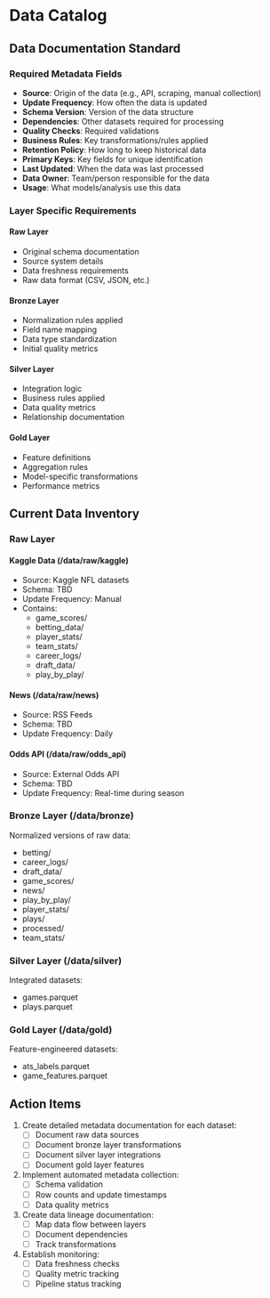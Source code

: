 # Data Catalog

## Data Documentation Standard

### Required Metadata Fields
- **Source**: Origin of the data (e.g., API, scraping, manual collection)
- **Update Frequency**: How often the data is updated
- **Schema Version**: Version of the data structure
- **Dependencies**: Other datasets required for processing
- **Quality Checks**: Required validations
- **Business Rules**: Key transformations/rules applied
- **Retention Policy**: How long to keep historical data
- **Primary Keys**: Key fields for unique identification
- **Last Updated**: When the data was last processed
- **Data Owner**: Team/person responsible for the data
- **Usage**: What models/analysis use this data

### Layer Specific Requirements

#### Raw Layer
- Original schema documentation
- Source system details
- Data freshness requirements
- Raw data format (CSV, JSON, etc.)

#### Bronze Layer
- Normalization rules applied
- Field name mapping
- Data type standardization
- Initial quality metrics

#### Silver Layer
- Integration logic
- Business rules applied
- Data quality metrics
- Relationship documentation

#### Gold Layer
- Feature definitions
- Aggregation rules
- Model-specific transformations
- Performance metrics

## Current Data Inventory

### Raw Layer

#### Kaggle Data (/data/raw/kaggle)
- Source: Kaggle NFL datasets
- Schema: TBD
- Update Frequency: Manual
- Contains:
  - game_scores/
  - betting_data/
  - player_stats/
  - team_stats/
  - career_logs/
  - draft_data/
  - play_by_play/

#### News (/data/raw/news)
- Source: RSS Feeds
- Schema: TBD
- Update Frequency: Daily

#### Odds API (/data/raw/odds_api)
- Source: External Odds API
- Schema: TBD
- Update Frequency: Real-time during season

### Bronze Layer (/data/bronze)
Normalized versions of raw data:
- betting/
- career_logs/
- draft_data/
- game_scores/
- news/
- play_by_play/
- player_stats/
- plays/
- processed/
- team_stats/

### Silver Layer (/data/silver)
Integrated datasets:
- games.parquet
- plays.parquet

### Gold Layer (/data/gold)
Feature-engineered datasets:
- ats_labels.parquet
- game_features.parquet

## Action Items

1. Create detailed metadata documentation for each dataset:
   - [ ] Document raw data sources
   - [ ] Document bronze layer transformations
   - [ ] Document silver layer integrations
   - [ ] Document gold layer features

2. Implement automated metadata collection:
   - [ ] Schema validation
   - [ ] Row counts and update timestamps
   - [ ] Data quality metrics

3. Create data lineage documentation:
   - [ ] Map data flow between layers
   - [ ] Document dependencies
   - [ ] Track transformations

4. Establish monitoring:
   - [ ] Data freshness checks
   - [ ] Quality metric tracking
   - [ ] Pipeline status tracking
